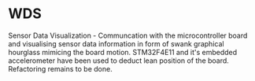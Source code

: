 # WDS
Sensor Data Visualization - 
Communcation with the microcontroller board and visualising sensor data information in form of swank graphical hourglass mimicing the board motion. 
STM32F4E11 and it's embedded accelerometer have been used to deduct lean position of the board.
Refactoring remains to be done.
